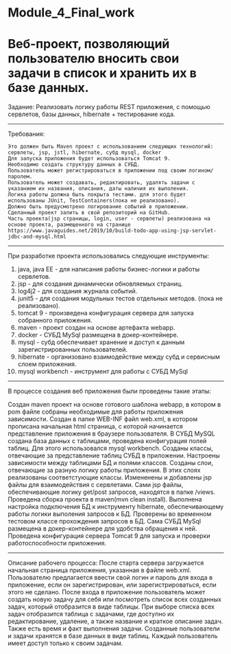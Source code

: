 # Module_4_Final_work
Веб-проект, позволяющий пользователю вносить свои задачи в список и хранить их в базе данных.
===========================================
Задание: Реализовать логику работы REST приложения, с помощью сервлетов, базы данных, hibernate + тестирование кода.
*******************************************
Требования:

    Это должен быть Maven проект с использованием следующих технологий: сервлеты, jsp, jstl, hibernate, субд mysql, docker
    Для запуска приложения будет использоваться Tomcat 9.
    Необходимо создать структуру данных в СУБД.
    Пользователь может регистрироваться в приложении под своим логином/паролем.
    Пользователь может создавать, редактировать, удалять задачи с указанием их названия, описания, даты наличия их выполения. 
    Логика работы должна быть покрыта тестами. для этого будет использованы JUnit, TestContainers(пока не реализовано).
    Должно быть предусмотрено логирование событий в приложении.
    Сделанный проект залить в свой репозиторий на GitHub.
    Часть проекта(jsp страницы, login, user - сервлеты) реализована на основе проекта, размещенного на странице 
    https://www.javaguides.net/2019/10/build-todo-app-using-jsp-servlet-jdbc-and-mysql.html
*******************************************
При разработке проекта использовались следующие инструменты:


1. java, java EE - для написания работы бизнес-логики и работы сервлетов.
2. jsp - для создания динамически обновляемых страниц.
3. log4j2 - для создания журнала событий.
4. junit5 - для создания модульных тестов отдельных методов. (пока не реализовано).
5. tomcat 9  - произведена конфигурация сервера для запуска собранного приложения.
6. maven - проект создан на основе артефакта webapp.
7. docker - СУБД MySql размещена в докер-контейнере.
8. mysql - субд обеспечивает хранение и доступ к данным зарегистрированных пользователей.
9. hibernate - организовано взаимодействие между субд и сервисным слоем приложения.
10. mysql workbench - инструмент для работы с СУБД MySql
*******************************************
В процессе создания веб приложения были проведены такие этапы:

Создан maven проект на основе готового шаблона webapp, в котором в pom файле собраны необходимые для работы приложения зависимости. 
Создан в папке WEB-INF файл web.xml, в котором прописана начальная html страница, с которой начинается представление приложения в браузере пользователя. 
В СУБД MySQL создана база данных с таблицами, проведена конфигурация полей таблиц. Для этого использовался  mysql workbench.
Созданы классы, отвечающие за представление таблиц СУБД в приложении. Настроены зависимости между таблицами БД и полями классов. 
Созданы слои, отвечающие за разную логику работы приложения. В этих слоях реализованы соответстующие классы. Измененены и добавлены jsp файлы для взаимодействия с сервлетами.
Сами jsp файлы, обеспечивающие логику get/post запросов, находятся в папке /views. 
Проведена сборка проекта в maven(mvn clean install). 
Выполнена настройка подключения БД к инструменту hibernate, обеспечивающему работы логики выполения запросов к БД.
Проверены во временном тестовом классе прохождения запросов в БД.
Сама СУБД MySql размещена в докер-контейнере для удобства обращения к ней.
Проведена конфигурация сервера Tomcat 9 для запуска и проверки работоспособности приложения. 
*******************************************
Описание рабочего процесса:
После старта сервера загружается начальная страница приложения, указанная в файле web.xml. Пользователю предлагается ввести свой логин и пароль для входа
в приложение, если он зарегистрирован, или зарегистрироваться, если этого не сделано.
После входа в приложение пользователь может создать новую задачу для себя или посмотреть список всех созданных задач, который отобразится в виде таблицы.
При выборе списка всех задач отобразится таблица с задачами, где доступно их редактирование, удаление, а также название и краткое описание задач. 
Также есть время и факт выполнения задачи.
Созданные пользователи и задачи хранятся в базе данных в виде таблиц. Каждый пользователь имеет доступ только к своим задачам.
